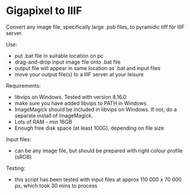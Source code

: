# Gigapixel to IIIF
Convert any image file, specifically large .psb files, to pyramidic tiff for IIIF server.

Use:
- put .bat file in suitable location on pc
- drag-and-drop input image file onto .bat file
- output file will appear in same location as .bat and input files
- move your output file(s) to a IIIF server at your leisure

Requirements:
- libvips on Windows. Tested with version 8.16.0
- make sure you have added libvips to PATH in Windows
- ImageMagick should be included in libvips on Windows. If not, do a separate install of ImageMagick.
- Lots of RAM - min 16GB
- Enough free disk space (at least 100G), depending on file size

Input files:
- can be any image file, but should be prepared with right colour profile (sRGB)

Testing:
- this script has been tested with input files at approx 110 000 x 70 000 px, which took 30 mins to process
